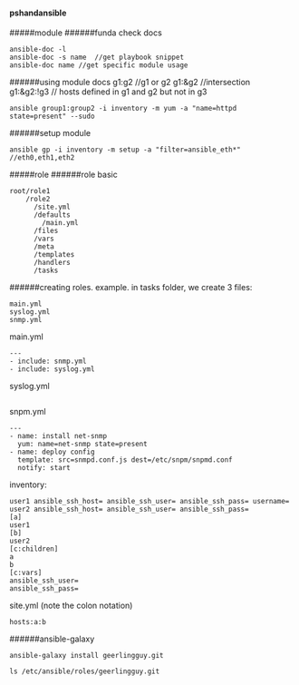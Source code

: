 #### pshandansible
#####module
######funda
check docs
```
ansible-doc -l
ansible-doc -s name  //get playbook snippet
ansible-doc name //get specific module usage
```
######using module docs
g1:g2 //g1 or g2   g1:&g2 //intersection  
g1:&g2:!g3  // hosts defined in g1 and g2 but not in g3
```
ansible group1:group2 -i inventory -m yum -a "name=httpd state=present" --sudo
```
######setup module
```
ansible gp -i inventory -m setup -a "filter=ansible_eth*"   //eth0,eth1,eth2
```

#####role 
######role basic
```
root/role1
    /role2
      /site.yml
      /defaults
        /main.yml
      /files
      /vars
      /meta
      /templates
      /handlers
      /tasks
```
######creating roles.
example. in tasks folder, we create 3 files:
```
main.yml
syslog.yml
snmp.yml
```
main.yml
```
---
- include: snmp.yml
- include: syslog.yml
```
syslog.yml
```

```
snpm.yml
```
---
- name: install net-snmp
  yum: name=net-snmp state=present
- name: deploy config
  template: src=snmpd.conf.js dest=/etc/snpm/snpmd.conf
  notify: start
```
inventory:
```
user1 ansible_ssh_host= ansible_ssh_user= ansible_ssh_pass= username=
user2 ansible_ssh_host= ansible_ssh_user= ansible_ssh_pass=
[a]
user1
[b]
user2
[c:children]
a
b
[c:vars]
ansible_ssh_user= 
ansible_ssh_pass=
```
site.yml (note the colon notation)
```
hosts:a:b
```
######ansible-galaxy
```
ansible-galaxy install geerlingguy.git
```
```
ls /etc/ansible/roles/geerlingguy.git
```


